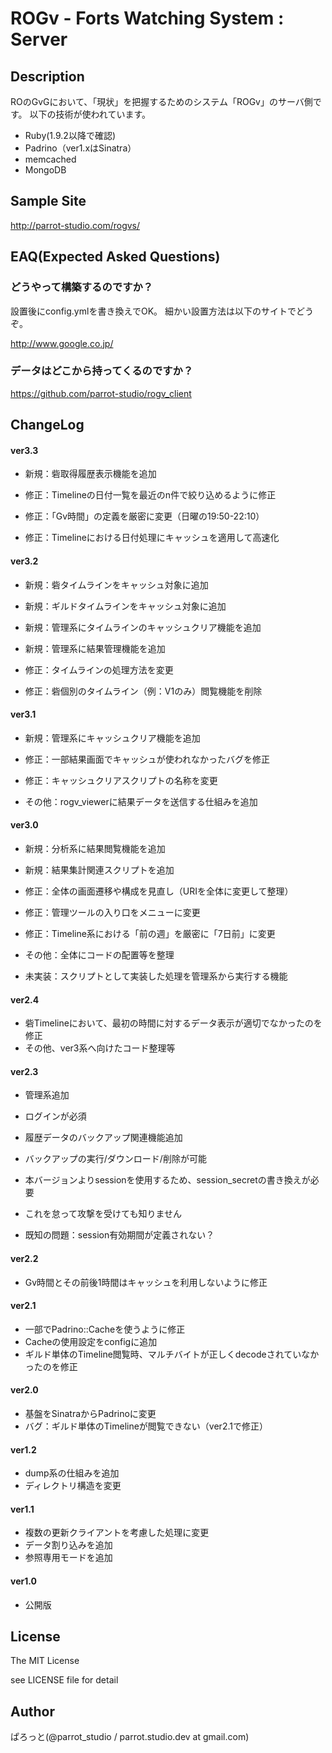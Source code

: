 ROGv - Forts Watching System : Server
===============

Description
---------------
ROのGvGにおいて、「現状」を把握するためのシステム「ROGv」のサーバ側です。
以下の技術が使われています。

- Ruby(1.9.2以降で確認)
- Padrino（ver1.xはSinatra）
- memcached
- MongoDB

Sample Site
---------------
http://parrot-studio.com/rogvs/

EAQ(Expected Asked Questions)
---------------
### どうやって構築するのですか？

設置後にconfig.ymlを書き換えでOK。
細かい設置方法は以下のサイトでどうぞ。

http://www.google.co.jp/

### データはどこから持ってくるのですか？

https://github.com/parrot-studio/rogv_client

ChangeLog
---------------
#### ver3.3
- 新規：砦取得履歴表示機能を追加

- 修正：Timelineの日付一覧を最近のn件で絞り込めるように修正
- 修正：「Gv時間」の定義を厳密に変更（日曜の19:50-22:10）
- 修正：Timelineにおける日付処理にキャッシュを適用して高速化

#### ver3.2
- 新規：砦タイムラインをキャッシュ対象に追加
- 新規：ギルドタイムラインをキャッシュ対象に追加
- 新規：管理系にタイムラインのキャッシュクリア機能を追加
- 新規：管理系に結果管理機能を追加

- 修正：タイムラインの処理方法を変更
- 修正：砦個別のタイムライン（例：V1のみ）閲覧機能を削除

#### ver3.1
- 新規：管理系にキャッシュクリア機能を追加

- 修正：一部結果画面でキャッシュが使われなかったバグを修正
- 修正：キャッシュクリアスクリプトの名称を変更

- その他：rogv_viewerに結果データを送信する仕組みを追加

#### ver3.0
- 新規：分析系に結果閲覧機能を追加
- 新規：結果集計関連スクリプトを追加

- 修正：全体の画面遷移や構成を見直し（URIを全体に変更して整理）
- 修正：管理ツールの入り口をメニューに変更
- 修正：Timeline系における「前の週」を厳密に「7日前」に変更

- その他：全体にコードの配置等を整理

- 未実装：スクリプトとして実装した処理を管理系から実行する機能

#### ver2.4
- 砦Timelineにおいて、最初の時間に対するデータ表示が適切でなかったのを修正
- その他、ver3系へ向けたコード整理等

#### ver2.3
- 管理系追加
 - ログインが必須
- 履歴データのバックアップ関連機能追加
 - バックアップの実行/ダウンロード/削除が可能

- 本バージョンよりsessionを使用するため、session_secretの書き換えが必要
 - これを怠って攻撃を受けても知りません
- 既知の問題：session有効期間が定義されない？

#### ver2.2
- Gv時間とその前後1時間はキャッシュを利用しないように修正

#### ver2.1
- 一部でPadrino::Cacheを使うように修正
- Cacheの使用設定をconfigに追加
- ギルド単体のTimeline閲覧時、マルチバイトが正しくdecodeされていなかったのを修正

#### ver2.0
- 基盤をSinatraからPadrinoに変更
- バグ：ギルド単体のTimelineが閲覧できない（ver2.1で修正）

#### ver1.2
- dump系の仕組みを追加
- ディレクトリ構造を変更

#### ver1.1
- 複数の更新クライアントを考慮した処理に変更
- データ割り込みを追加
- 参照専用モードを追加

#### ver1.0
- 公開版

License
---------------
The MIT License

see LICENSE file for detail

Author
---------------
ぱろっと(@parrot_studio / parrot.studio.dev at gmail.com)
